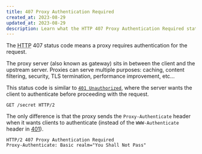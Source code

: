 ```yaml
---
title: 407 Proxy Authentication Required
created_at: 2023-08-29
updated_at: 2023-08-29
description: Learn what the HTTP 407 Proxy Authentication Required status code means, how it differs from 401 Unauthorized, and when it is used.
---
```


The <abbr title="Hypertext Transfer Protocol">HTTP</abbr> 407 status code means a proxy requires authentication for the request.

The proxy server (also known as gateway) sits in between the client and the upstream server. Proxies can serve multiple purposes: caching, content filtering, security, TLS termination, performance improvement, etc...

This status code is similar to [`401 Unauthorized`](401-unauthorized.html), where the server wants the client to authenticate before proceeding with the request.

    GET /secret HTTP/2

The only difference is that the proxy sends the `Proxy-Authenticate` header when it wants clients to authenticate (instead of the `WWW-Authenticate` header in [401](401-unauthorized.html)).

    HTTP/2 407 Proxy Authentication Required
    Proxy-Authenticate: Basic realm="You Shall Not Pass"
